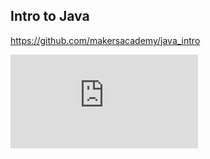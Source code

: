 ## Intro to Java

https://github.com/makersacademy/java_intro


![Tracking pixel](https://githubanalytics.herokuapp.com/course/engineering_projects/java/intro_to_java.md)
